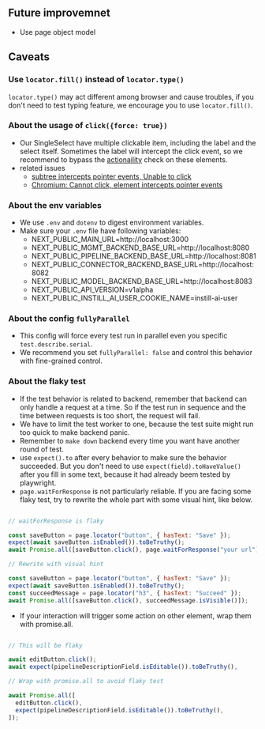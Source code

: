 
## Future improvemnet

- Use page object model

## Caveats

### Use `locator.fill()` instead of `locator.type()`

`locator.type()` may act different among browser and cause troubles, if you don't need to test typing feature, we encourage you to use `locator.fill()`.

### About the usage of `click({force: true})`

- Our SingleSelect have multiple clickable item, including the label and the select itself. Sometimes the label will intercept
  the click event, so we recommend to bypass the [actionaility](https://playwright.dev/docs/actionability) check on these elements.
- related issues
  - [subtree intercepts pointer events, Unable to click](https://github.com/microsoft/playwright/issues/13576)
  - [Chromium: Cannot click, element intercepts pointer events](https://github.com/microsoft/playwright/issues/12821)

### About the env variables

- We use `.env` and `dotenv` to digest environment variables.
- Make sure your `.env` file have following variables:
  - NEXT_PUBLIC_MAIN_URL=http://localhost:3000
  - NEXT_PUBLIC_MGMT_BACKEND_BASE_URL=http://localhost:8080
  - NEXT_PUBLIC_PIPELINE_BACKEND_BASE_URL=http://localhost:8081
  - NEXT_PUBLIC_CONNECTOR_BACKEND_BASE_URL=http://localhost:8082
  - NEXT_PUBLIC_MODEL_BACKEND_BASE_URL=http://localhost:8083
  - NEXT_PUBLIC_API_VERSION=v1alpha
  - NEXT_PUBLIC_INSTILL_AI_USER_COOKIE_NAME=instill-ai-user

### About the config `fullyParallel`

- This config will force every test run in parallel even you specific `test.describe.serial`.
- We recommend you set `fullyParallel: false` and control this behavior with fine-grained control.

### About the flaky test

- If the test behavior is related to backend, remember that backend can only handle a request at a time. So if the test run in sequence and the time between requests is too short, the request will fail.
- We have to limit the test worker to one, because the test suite might run too quick to make backend panic.
- Remember to `make down` backend every time you want have another round of test.
- use `expect().to` after every behavior to make sure the behavior succeeded. But you don't need to use `expect(field).toHaveValue()` after you fill in some text, because it had already beem tested by playwright.
- `page.waitForResponse` is not particularly reliable. If you are facing some flaky test, try to rewrite the whole part with some visual hint, like below.

```js

// waitForResponse is flaky

const saveButton = page.locator("button", { hasText: "Save" });
expect(await saveButton.isEnabled()).toBeTruthy();
await Promise.all([saveButton.click(), page.waitForResponse("your url"));

// Rewrite with visual hint

const saveButton = page.locator("button", { hasText: "Save" });
expect(await saveButton.isEnabled()).toBeTruthy();
const succeedMessage = page.locator("h3", { hasText: "Succeed" });
await Promise.all([saveButton.click(), succeedMessage.isVisible()]);
```

- If your interaction will trigger some action on other element, wrap them with promise.all.

```js

// This will be flaky

await editButton.click();
await expect(pipelineDescriptionField.isEditable()).toBeTruthy(),

// Wrap with promise.all to avoid flaky test

await Promise.all([
  editButton.click(),
  expect(pipelineDescriptionField.isEditable()).toBeTruthy(),
]);

```